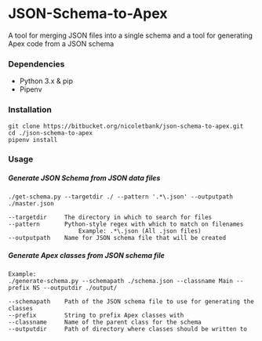 # JSON-Schema-to-Apex

A tool for merging JSON files into a single schema and a tool for generating Apex code from a JSON schema

### Dependencies
* Python 3.x & pip
* Pipenv

### Installation
```
git clone https://bitbucket.org/nicoletbank/json-schema-to-apex.git
cd ./json-schema-to-apex
pipenv install
```

### Usage
##### Generate JSON Schema from JSON data files
```
./get-schema.py --targetdir ./ --pattern '.*\.json' --outputpath ./master.json

--targetdir     The directory in which to search for files
--pattern       Python-style regex with which to match on filenames
					Example: .*\.json (All .json files)
--outputpath    Name for JSON schema file that will be created
```

##### Generate Apex classes from JSON schema file
```
Example:
./generate-schema.py --schemapath ./schema.json --classname Main --prefix NS --outputdir ./output/

--schemapath    Path of the JSON schema file to use for generating the classes
--prefix        String to prefix Apex classes with
--classname     Name of the parent class for the schema
--outputdir     Path of directory where classes should be written to
```